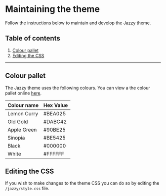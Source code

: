 # Maintaining the theme
Follow the instructions below to maintain and develop the Jazzy theme.

## Table of contents
1. [Colour pallet](#colour-pallet)
2. [Editing the CSS](#editing-the-css)
___
## Colour pallet
The Jazzy theme uses the following colours. You can view a the colour pallet online [here](https://coolors.co/bea025-dabc42-90be25-be5425-000000-ffffff).

| Colour name  | Hex Value |
| ------------- | ------------- |
| Lemon Curry  | #BEA025 |
| Old Gold  | #DABC42 |
| Apple Green | #90BE25 |
| Sinopia | #BE5425 |
| Black | #000000 |
| White | #FFFFFF |

## Editing the CSS
If you wish to make changes to the theme CSS you can do so by editing the `/jazzy/style.css` file.
